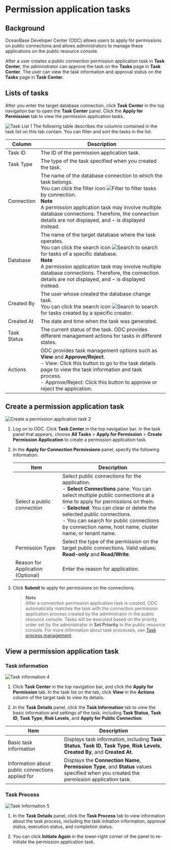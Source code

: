 # Permission application tasks


## **Background**

OceanBase Developer Center (ODC) allows users to apply for permissions on public connections and allows administrators to manage these applications on the public resource console.

After a user creates a public connection permission application task in **Task Center**, the administrator can approve the task on the **Tasks** page in **Task Center**. The user can view the task information and approval status on the **Tasks** page in **Task Center**.

## **Lists of tasks**

After you enter the target database connection, click **Task Center** in the top navigation bar to open the **Task Center** panel. Click the **Apply for Permission** tab to view the permission application tasks.

![Task List 1](https://obbusiness-private.oss-cn-shanghai.aliyuncs.com/doc/img/odc/340/%E6%9D%83%E9%99%90%E7%94%B3%E8%AF%B7-%E4%BB%BB%E5%8A%A1%E5%88%97%E8%A1%A81-EN.png)
The following table describes the columns contained in the task list on this tab contain. You can filter and sort the tasks in the list.

| **Column** | **Description** |
|---------|------------------------------------------|
| Task ID | The ID of the permission application task.  |
| Task Type | The type of the task specified when you created the task.  |
| Connection | The name of the database connection to which the task belongs. <br>You can click the filter icon ![Filter](https://help-static-aliyun-doc.aliyuncs.com/assets/img/zh-CN/0583667361/p352180.jpg) to filter tasks by connection.<br>  **Note**<br>A permission application task may involve multiple database connections. Therefore, the connection details are not displayed, and **-** is displayed instead.  |
| Database | The name of the target database where the task operates. <br>You can click the search icon ![Search](https://help-static-aliyun-doc.aliyuncs.com/assets/img/zh-CN/5526247461/p416691.jpg) to search for tasks of a specific database.<br>  **Note**<br>A permission application task may involve multiple database connections. Therefore, the connection details are not displayed, and **-** is displayed instead.  |
| Created By | The user whose created the database change task. <br>You can click the search icon ![Search](https://help-static-aliyun-doc.aliyuncs.com/assets/img/zh-CN/5526247461/p416691.jpg) to search for tasks created by a specific creator.  |
| Created At | The date and time when the task was generated.  |
| Task Status | The current status of the task. ODC provides different management actions for tasks in different states.  |
| Actions | ODC provides task management options such as **View** and **Approve/Reject**. <br> - View: Click this button to go to the task details page to view the task information and task process.  <br> - Approve/Reject: Click this button to approve or reject the application.  |


## **Create a permission application task**

![Create a permission application task 2](https://obbusiness-private.oss-cn-shanghai.aliyuncs.com/doc/img/odc/340/%E6%9D%83%E9%99%90%E7%94%B3%E8%AF%B7-%E6%96%B0%E5%BB%BA%E6%9D%83%E9%99%90%E7%94%B3%E8%AF%B72-EN.png)

1. Log on to ODC. Click **Task Center** in the top navigation bar. In the task panel that appears, choose **All Tasks** > **Apply for Permission** \> **Create Permission Application** to create a permission application task.

2. In the **Apply for Connection Permissions** panel, specify the following information:

   | **Item** | **Description** |
   |----------|------------------------------|
   | Select a public connection | Select public connections for the application. <br> - **Select Connections** pane: You can select multiple public connections at a time to apply for permissions on them.  <br> - **Selected**: You can clear or delete the selected public connections.  <br> - You can search for public connections by connection name, host name, cluster name, or tenant name. |
   | Permission Type | Select the type of the permission on the target public connections. Valid values: **Read-only** and **Read/Write**. |
   | Reason for Application (Optional) | Enter the reason for application.  |


3. Click **Submit** to apply for permissions on the connections.

   > **Note**  
   > After a connection permission application task is created, ODC automatically matches the task with the connection permission application process created by the administrator in the public resource console.
   > Tasks will be executed based on the priority order set by the administrator in **Set Priority** in the public resource console.
   > For more information about task processes, see [Task process management](../4.web-odc-public-resource-management/4.web-odc-task-process.md).

## **View a permission application task**

### **Task information**

![Task information 4](https://obbusiness-private.oss-cn-shanghai.aliyuncs.com/doc/img/odc/340/%E6%9D%83%E9%99%90%E7%94%B3%E8%AF%B7-%E6%9F%A5%E7%9C%8B%E6%9D%83%E9%99%90%E7%94%B3%E8%AF%B73-EN.png)

1. Click **Task Center** in the top navigation bar, and click the **Apply for Permission** tab. In the task list on the tab, click **View** in the **Actions** column of the target task to view its details.


2. In the **Task Details** panel, click the **Task Information** tab to view the basic information and settings of the task, including **Task Status**, **Task ID**, **Task Type**, **Risk Levels**, and **Apply for Public Connection**.

| **Item** | **Description** |
|----------|--------------------------------------------------------------------------|
| Basic task information | Displays task information, including **Task Status**, **Task ID**, **Task Type**, **Risk Levels**, **Created By**, and **Created At**.  |
| Information about public connections applied for | Displays the **Connection Name**, **Permission Type**, and **Status** values specified when you created the permission application task.  |



### **Task Process**

![Task Information 5](https://obbusiness-private.oss-cn-shanghai.aliyuncs.com/doc/img/odc/340/%E6%9D%83%E9%99%90%E7%94%B3%E8%AF%B7-%E6%9F%A5%E7%9C%8B%E6%9D%83%E9%99%90%E7%94%B3%E8%AF%B7-%E4%BB%BB%E5%8A%A1%E6%B5%81%E7%A8%8B4-EN.png)

1. In the **Task Details** panel, click the **Task Process** tab to view information about the task process, including the task initiation information, approval status, execution status, and completion status.


2. You can click **Initiate Again** in the lower-right corner of the panel to re-initiate the permission application task.